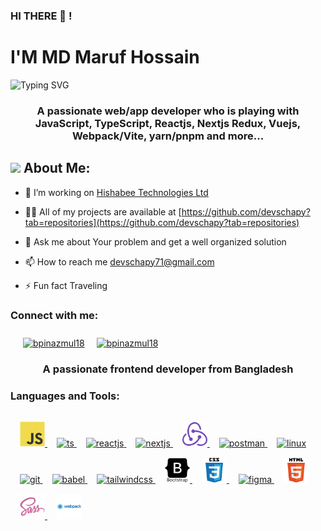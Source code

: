 ### HI THERE 👋 !

<h1>I'M MD Maruf Hossain</h1>

![Typing SVG](https://readme-typing-svg.herokuapp.com?font=Poppins&size=22&color=071A22&vCenter=true&width=250&height=35&lines=Software+Engineer;Front+End+Developer;)

<h3 align="center">A passionate web/app developer who is playing with JavaScript, TypeScript, Reactjs, Nextjs Redux, Vuejs, Webpack/Vite, yarn/pnpm and more...</h3>

## <img src="https://media.giphy.com/media/WUlplcMpOCEmTGBtBW/giphy.gif" width="40"> **About Me:**

- 🔭 I’m working on [Hishabee Technologies Ltd](https://hishabee.business/)

- 👨‍💻 All of my projects are available at [https://github.com/devschapy?tab=repositories](https://github.com/devschapy?tab=repositories)

- 💬 Ask me about Your problem and get a well organized solution

- 📫 How to reach me devschapy71@gmail.com

- ⚡ Fun fact Traveling

<h3 align="left">Connect with me:</h3>
<p align="left">
<a href="https://www.linkedin.com/in/devschapy71/" target="_blank"><img src="https://raw.githubusercontent.com/rahuldkjain/github-profile-readme-generator/master/src/images/icons/Social/linked-in-alt.svg" alt="bpinazmul18" height="30" width="40" style='margin-top:10px; margin-left:20px; margin-right: 15px ' /></a>
<a href="https://www.facebook.com/maruf.hossain6262/" target="_blank"><img src="https://cdn.jsdelivr.net/gh/devicons/devicon/icons/facebook/facebook-original.svg" alt="bpinazmul18" height="30" width="40" /></a>              
</p>

<h3 align="center">A passionate frontend developer from Bangladesh</h3>


<h3 align="left">Languages and Tools:</h3>

<p align="left"> 
<a href="https://developer.mozilla.org/en-US/docs/Web/JavaScript" target="_blank"> 
<img src="https://raw.githubusercontent.com/devicons/devicon/master/icons/javascript/javascript-original.svg" alt="javascript" height="40" width="40" style='margin-top:15px; margin-left:15px '/> 
</a> 
 <a href="https://www.typescript.com/" target="_blank">
<img src="https://cdn.jsdelivr.net/gh/devicons/devicon/icons/typescript/typescript-original.svg" alt="ts" height="40" width="40" style='margin-top:15px; margin-left:15px '/> 
</a> 
<a href="https://reactjs.org" target="_blank"> 
<img src="https://cdn.jsdelivr.net/gh/devicons/devicon/icons/react/react-original.svg" alt="reactjs" height="40" width="40" style='margin-top:15px; margin-left:15px '/>
</a> 
<a href="https://www.nextjs.org" target="_blank"> 
<img src="https://cdn.jsdelivr.net/gh/devicons/devicon/icons/nextjs/nextjs-original.svg" alt="nextjs" height="40" width="40" style='margin-top:15px; margin-left:15px '/> 
</a> 
<a href="https://redux.js.org" target="_blank">
<img src="https://raw.githubusercontent.com/devicons/devicon/master/icons/redux/redux-original.svg" alt="redux" height="40" width="40" style='margin-top:15px; margin-left:15px '/> 
</a>
<a href="https://postman.com" target="_blank"> 
<img src="https://www.vectorlogo.zone/logos/getpostman/getpostman-icon.svg" alt="postman" height="40" width="40" style='margin-top:15px; margin-left:15px '/>
</a>
 <a href="https://www.linux.org/" target="_blank"> 
<img src="https://cdn.jsdelivr.net/gh/devicons/devicon/icons/linux/linux-original.svg" alt="linux" height="40" width="40" style='margin-top:15px; margin-left:15px '/> 
</a>
<a href="https://git-scm.com/" target="_blank"> 
<img src="https://www.vectorlogo.zone/logos/git-scm/git-scm-icon.svg" alt="git" height="40" width="40" style='margin-top:15px; margin-left:15px '/> 
</a>
<a href="https://babeljs.io/" target="_blank"> 
<img src="https://www.vectorlogo.zone/logos/babeljs/babeljs-icon.svg" alt="babel" height="40" width="40" style='margin-top:15px; margin-left:15px '/> 
</a> 
<a href="https://tailwindcss.com/" target="_blank"> 
<img src="https://cdn.jsdelivr.net/gh/devicons/devicon/icons/tailwindcss/tailwindcss-plain.svg" alt="tailwindcss" height="40" width="40" style='margin-top:15px; margin-left:15px '/>
 </a> 
<a href="https://bootstrap.com" target="_blank"> 
<img src="https://raw.githubusercontent.com/devicons/devicon/master/icons/bootstrap/bootstrap-plain-wordmark.svg" alt="bootstrap" height="40" width="40" style='margin-top:15px; margin-left:15px '/> 
</a> 
<a href="https://www.w3schools.com/css/" target="_blank"> 
<img src="https://raw.githubusercontent.com/devicons/devicon/master/icons/css3/css3-original-wordmark.svg" alt="css3" height="40" width="40" style='margin-top:15px; margin-left:15px '/> 
</a> 
<a href="https://www.figma.com/" target="_blank"> 
<img src="https://www.vectorlogo.zone/logos/figma/figma-icon.svg" alt="figma" height="40" width="40" style='margin-top:15px; margin-left:15px '/> 
</a> 
<a href="https://www.w3.org/html/" target="_blank"> 
<img src="https://raw.githubusercontent.com/devicons/devicon/master/icons/html5/html5-original-wordmark.svg" alt="html5" height="40" width="40" style='margin-top:15px; margin-left:15px '/> 
</a> 
<a href="https://sass-lang.com" target="_blank">
  <img src="https://raw.githubusercontent.com/devicons/devicon/master/icons/sass/sass-original.svg" alt="sass" height="40" width="40" style='margin-top:15px; margin-left:15px '/>
  </a>
  <a href="https://webpack.js.org" target="_blank">
  <img src="https://raw.githubusercontent.com/devicons/devicon/d00d0969292a6569d45b06d3f350f463a0107b0d/icons/webpack/webpack-original-wordmark.svg" alt="webpack" height="40" width="40" style='margin-top:15px; margin-left:15px '/> 
 </a>
 </p>

<!-- <a href="https://github.com/devschapy">
  <img height="180em" src="https://github-readme-stats.vercel.app/api?username=devschapy&show_icons=true&theme=merko&count_private=true" alt="devschapy's github stats" />

  <img height="180em" src="https://github-readme-stats.vercel.app/api/top-langs/?username=devschapy&theme=merko&layout=compact" alt="devschapy's github top languages" />
</a> -->